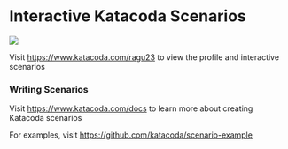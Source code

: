 # Interactive Katacoda Scenarios

[![](http://shields.katacoda.com/katacoda/ragu23/count.svg)](https://www.katacoda.com/ragu23 "Get your profile on Katacoda.com")

Visit https://www.katacoda.com/ragu23 to view the profile and interactive scenarios

### Writing Scenarios
Visit https://www.katacoda.com/docs to learn more about creating Katacoda scenarios

For examples, visit https://github.com/katacoda/scenario-example
